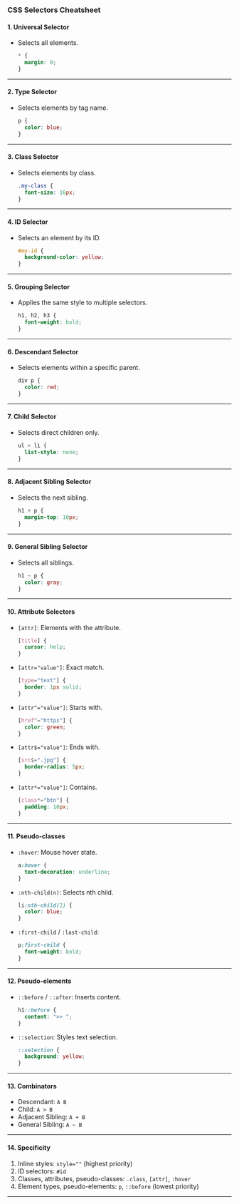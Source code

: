 ### **CSS Selectors Cheatsheet**

#### **1. Universal Selector**
- Selects all elements.
  ```css
  * {
    margin: 0;
  }
  ```

---

#### **2. Type Selector**
- Selects elements by tag name.
  ```css
  p {
    color: blue;
  }
  ```

---

#### **3. Class Selector**
- Selects elements by class.
  ```css
  .my-class {
    font-size: 16px;
  }
  ```

---

#### **4. ID Selector**
- Selects an element by its ID.
  ```css
  #my-id {
    background-color: yellow;
  }
  ```

---

#### **5. Grouping Selector**
- Applies the same style to multiple selectors.
  ```css
  h1, h2, h3 {
    font-weight: bold;
  }
  ```

---

#### **6. Descendant Selector**
- Selects elements within a specific parent.
  ```css
  div p {
    color: red;
  }
  ```

---

#### **7. Child Selector**
- Selects direct children only.
  ```css
  ul > li {
    list-style: none;
  }
  ```

---

#### **8. Adjacent Sibling Selector**
- Selects the next sibling.
  ```css
  h1 + p {
    margin-top: 10px;
  }
  ```

---

#### **9. General Sibling Selector**
- Selects all siblings.
  ```css
  h1 ~ p {
    color: gray;
  }
  ```

---

#### **10. Attribute Selectors**
- `[attr]`: Elements with the attribute.
  ```css
  [title] {
    cursor: help;
  }
  ```

- `[attr="value"]`: Exact match.
  ```css
  [type="text"] {
    border: 1px solid;
  }
  ```

- `[attr^="value"]`: Starts with.
  ```css
  [href^="https"] {
    color: green;
  }
  ```

- `[attr$="value"]`: Ends with.
  ```css
  [src$=".jpg"] {
    border-radius: 5px;
  }
  ```

- `[attr*="value"]`: Contains.
  ```css
  [class*="btn"] {
    padding: 10px;
  }
  ```

---

#### **11. Pseudo-classes**
- `:hover`: Mouse hover state.
  ```css
  a:hover {
    text-decoration: underline;
  }
  ```

- `:nth-child(n)`: Selects nth child.
  ```css
  li:nth-child(2) {
    color: blue;
  }
  ```

- `:first-child` / `:last-child`:
  ```css
  p:first-child {
    font-weight: bold;
  }
  ```

---

#### **12. Pseudo-elements**
- `::before` / `::after`: Inserts content.
  ```css
  h1::before {
    content: ">> ";
  }
  ```

- `::selection`: Styles text selection.
  ```css
  ::selection {
    background: yellow;
  }
  ```

---

#### **13. Combinators**
- Descendant: `A B`
- Child: `A > B`
- Adjacent Sibling: `A + B`
- General Sibling: `A ~ B`

---

#### **14. Specificity**
1. Inline styles: `style=""` (highest priority)
2. ID selectors: `#id`
3. Classes, attributes, pseudo-classes: `.class`, `[attr]`, `:hover`
4. Element types, pseudo-elements: `p`, `::before` (lowest priority)

---
